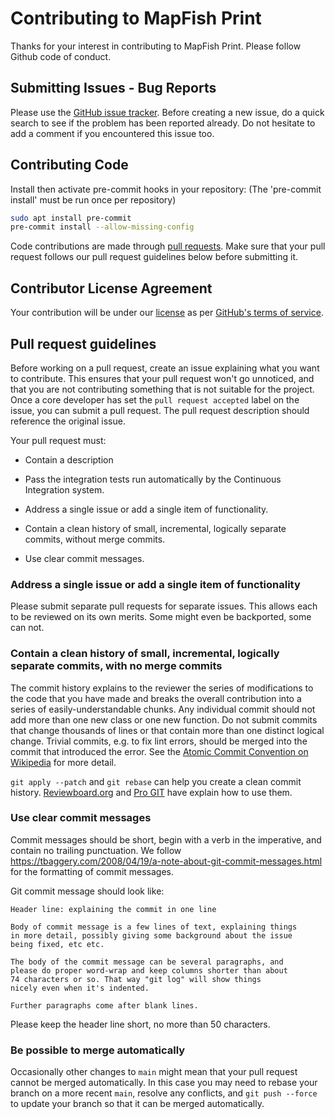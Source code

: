 # Contributing to MapFish Print

Thanks for your interest in contributing to MapFish Print. Please follow Github code of conduct.

## Submitting Issues - Bug Reports

Please use the [GitHub issue tracker](https://github.com/mapfish/mapfish-print/issues). Before creating a new issue, do a quick search to see if the problem has been reported already. Do not hesitate to add a comment if you encountered this issue too.

## Contributing Code

Install then activate pre-commit hooks in your repository:
(The 'pre-commit install' must be run once per repository)

```bash
sudo apt install pre-commit
pre-commit install --allow-missing-config
```

Code contributions are made through [pull requests](https://help.github.com/articles/using-pull-requests). Make sure that your pull request follows our pull request guidelines below before submitting it.

## Contributor License Agreement

Your contribution will be under our [license](https://github.com/mapfish/mapfish-print?tab=BSD-2-Clause-1-ov-file) as per [GitHub's terms of service](https://help.github.com/articles/github-terms-of-service/#6-contributions-under-repository-license).

## Pull request guidelines

Before working on a pull request, create an issue explaining what you want to contribute. This ensures that your pull request won't go unnoticed, and that you are not contributing something that is not suitable for the project. Once a core developer has set the `pull request accepted` label on the issue, you can submit a pull request. The pull request description should reference the original issue.

Your pull request must:

- Contain a description

- Pass the integration tests run automatically by the Continuous Integration system.

- Address a single issue or add a single item of functionality.

- Contain a clean history of small, incremental, logically separate commits, without merge commits.

- Use clear commit messages.

### Address a single issue or add a single item of functionality

Please submit separate pull requests for separate issues. This allows each to
be reviewed on its own merits. Some might even be backported, some can not.

### Contain a clean history of small, incremental, logically separate commits, with no merge commits

The commit history explains to the reviewer the series of modifications to the
code that you have made and breaks the overall contribution into a series of
easily-understandable chunks. Any individual commit should not add more than
one new class or one new function. Do not submit commits that change thousands
of lines or that contain more than one distinct logical change. Trivial
commits, e.g. to fix lint errors, should be merged into the commit that
introduced the error. See the [Atomic Commit Convention on Wikipedia](https://en.wikipedia.org/wiki/Atomic_commit#Atomic_Commit_Convention) for more detail.

`git apply --patch` and `git rebase` can help you create a clean commit
history.
[Reviewboard.org](https://www.reviewboard.org/docs/codebase/dev/git/clean-commits/)
and [Pro GIT](https://git-scm.com/book/en/Git-Tools-Rewriting-History) have
explain how to use them.

### Use clear commit messages

Commit messages should be short, begin with a verb in the imperative, and
contain no trailing punctuation. We follow
https://tbaggery.com/2008/04/19/a-note-about-git-commit-messages.html
for the formatting of commit messages.

Git commit message should look like:

    Header line: explaining the commit in one line

    Body of commit message is a few lines of text, explaining things
    in more detail, possibly giving some background about the issue
    being fixed, etc etc.

    The body of the commit message can be several paragraphs, and
    please do proper word-wrap and keep columns shorter than about
    74 characters or so. That way "git log" will show things
    nicely even when it's indented.

    Further paragraphs come after blank lines.

Please keep the header line short, no more than 50 characters.

### Be possible to merge automatically

Occasionally other changes to `main` might mean that your pull request cannot
be merged automatically. In this case you may need to rebase your branch on a
more recent `main`, resolve any conflicts, and `git push --force` to update
your branch so that it can be merged automatically.
